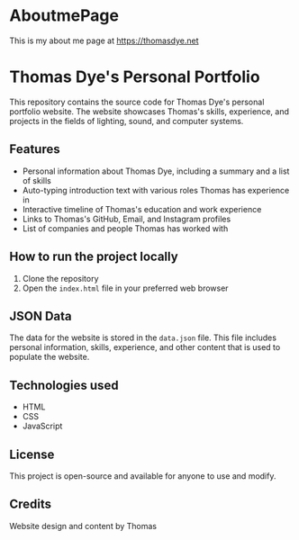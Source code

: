 # AboutmePage
This is my about me page at https://thomasdye.net
# Thomas Dye's Personal Portfolio

This repository contains the source code for Thomas Dye's personal portfolio website. The website showcases Thomas's skills, experience, and projects in the fields of lighting, sound, and computer systems.

## Features

- Personal information about Thomas Dye, including a summary and a list of skills
- Auto-typing introduction text with various roles Thomas has experience in
- Interactive timeline of Thomas's education and work experience
- Links to Thomas's GitHub, Email, and Instagram profiles
- List of companies and people Thomas has worked with

## How to run the project locally

1. Clone the repository
2. Open the `index.html` file in your preferred web browser

## JSON Data

The data for the website is stored in the `data.json` file. This file includes personal information, skills, experience, and other content that is used to populate the website.

## Technologies used

- HTML
- CSS
- JavaScript

## License

This project is open-source and available for anyone to use and modify.

## Credits

Website design and content by Thomas
